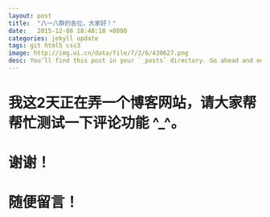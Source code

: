 ```yaml
---
layout: post
title:  "八一八群的各位，大家好！"
date:   2015-12-08 18:48:18 +0800
categories: jekyll update
tags: git html5 css3
image: http://img.ui.cn/data/file/7/2/6/430627.png
desc: You’ll find this post in your `_posts` directory. Go ahead and edit it and re-build the site to see your changes...
---
```

# 我这2天正在弄一个博客网站，请大家帮帮忙测试一下评论功能 ^_^。
# 谢谢！
# 随便留言！

